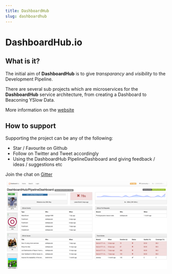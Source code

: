 ```yaml
---
title: DashboardHub
slug: dashboardhub
---
```


# DashboardHub.io

## What is it?

The initial aim of **DashboardHub** is to give *transparancy* and *visibility* to the Development Pipeline. 

There are several sub projects which are microservices for the **DashboardHub** service architecture, from creating a Dashboard to Beaconing YSlow Data.

More information on the [website](http://dashboardhub.io)

## How to support

Supporting the project can be any of the following:

* Star / Favourite on Github
* Follow on Twitter and Tweet accordingly
* Using the DashboardHub PipelineDashboard and giving feedback / ideas / suggestions etc

Join the chat on [Gitter](https://gitter.im/DashboardHub)

![Screenshot](https://github.com/DashboardHub/Website/blob/gh-pages/images/screenshots/dashboard.png)
